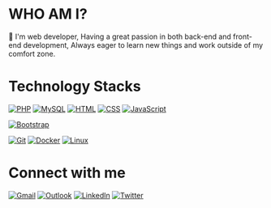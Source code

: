 # WHO AM I?
:wave: I'm web developer, Having a great passion in both back-end and front-end development, Always eager to learn new things and work outside of my comfort zone.

# Technology Stacks
[![PHP](https://img.shields.io/badge/-PHP-777BB4?style=flat-square&logo=php&logoColor=ffffff)](https://www.php.net/)
[![MySQL](https://img.shields.io/badge/-MySQL-%234479A1?style=flat&logo=MySQL&logoColor=white)](https://www.mysql.com/)
[![HTML](https://img.shields.io/badge/-HTML-%23E34F26.svg?style=flat-square&logo=html5&logoColor=ffffff)](https://www.w3schools.com/html/)
[![CSS](https://img.shields.io/badge/-CSS-239120?style=flat-square&logo=css3&logoColor=ffffff)](https://www.w3schools.com/css/)
[![JavaScript](https://img.shields.io/badge/-JavaScript-%23F7DF1C?style=flat&logo=javascript&logoColor=black&labelColor=%23F7DF1C&color=%23FFCE5A)](https://www.javascript.com/)

[![Bootstrap](https://img.shields.io/badge/-Bootstrap-563D7C?style=flat-square&logo=bootstrap&logoColor=ffffff)](https://getbootstrap.com/)

[![Git](https://img.shields.io/badge/-Git-%23F05032?style=flat-square&logo=git&logoColor=%23ffffff)](https://git-scm.com/)
[![Docker](https://img.shields.io/badge/-Docker-2496ED?style=flat-square&logo=docker&logoColor=ffffff)](https://www.docker.com/)
[![Linux](https://img.shields.io/badge/-Linux-%23555555?style=flat-square&logo=linux&logoColor=ffffff)](https://www.debian.org/) 

# Connect with me
[![Gmail](https://img.shields.io/badge/-Gmail-D14836?style=for-the-badge&logo=gmail&logoColor=ffffff)](mailto:surasakv24@gmail.com) 
[![Outlook](https://img.shields.io/badge/-Microsoft_Outlook-0078D4?style=for-the-badge&logo=microsoft-outlook&logoColor=ffffff)](mailto:surasakv24@hotmail.com) 
[![LinkedIn](https://img.shields.io/badge/-linkedin-%230077B5.svg?style=for-the-badge&logo=linkedin&logoColor=ffffff)](https://www.linkedin.com/in/surasak-viriyakitsombul-a6a3901a5/) 
[![Twitter](https://img.shields.io/badge/-Twitter-%231DA1F2.svg?style=for-the-badge&logo=Twitter&logoColor=ffffff)](https://twitter.com/surasakv24) 

